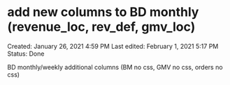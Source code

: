 # add new columns to BD monthly (revenue_loc, rev_def, gmv_loc)

Created: January 26, 2021 4:59 PM
Last edited: February 1, 2021 5:17 PM
Status: Done

BD monthly/weekly additional columns (BM no css, GMV no css, orders no css)